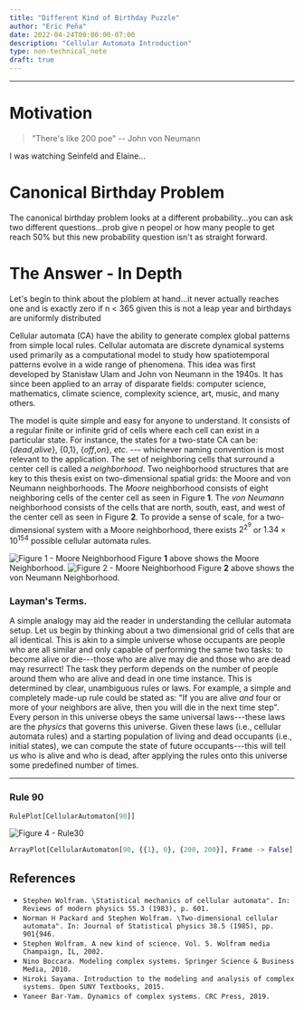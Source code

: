 ```yaml
---
title: "Different Kind of Birthday Puzzle"
author: "Eric Peña"
date: 2022-04-24T00:00:00-07:00
description: "Cellular Automata Introduction"
type: non-technical_note
draft: true
---
```


------------------------------------------------------

# Motivation

> "There's like 200 poe" -- John von Neumann

I was watching Seinfeld and Elaine...

# Canonical Birthday Problem

The canonical birthday problem looks at a different probability...you can ask two different questions...prob give n peopel or how many people to get reach 50%
but this new probability question isn't as straight forward.

# The Answer - In Depth

Let's begin to think about the ploblem at hand...it never actually reaches one and is exactly zero if n < 365 given this is not a leap year and birthdays are uniformly distributed



Cellular automata (CA) have the ability to generate complex global patterns from simple local rules. Cellular automata are discrete dynamical systems used primarily as a computational model to study how spatiotemporal patterns evolve in a wide range of phenomena. This idea was first developed by Stanisław Ulam and John von Neumann in the 1940s. It has since been applied to an array of disparate fields: computer science, mathematics, climate science, complexity science, art, music, and many others.
    
The model is quite simple and easy for anyone to understand. It consists of a regular finite or infinite grid of cells where each cell can exist in a particular state. For instance, the states for a two-state CA can be: \{*dead*,*alive*\}, \{0,1\}, \{*off*,*on*\}, *etc*. --- whichever naming convention is most relevant to the application. The set of neighboring cells that surround a center cell is called a *neighborhood*. Two neighborhood structures that are key to this thesis exist on two-dimensional spatial grids: the Moore and von Neumann neighborhoods. The *Moore* neighborhood consists of eight neighboring cells of the center cell as seen in Figure **1**. The *von Neumann* neighborhood consists of the cells that are north, south, east, and west of the center cell as seen in Figure **2**. To provide a sense of scale, for a two-dimensional system with a Moore neighborhood, there exists $2^{2^9}$ or $1.34 \times 10^{154}$ possible cellular automata rules.


![Figure 1 - Moore Neighborhood](cellular_automata_intro/moore.png)
Figure **1** above shows the Moore Neighborhood.
![Figure 2 - Moore Neighborhood](cellular_automata_intro/vonneumann.png)
Figure **2** above shows the von Neumann Neighborhood.
    
### Layman's Terms.
A simple analogy may aid the reader in understanding the cellular automata setup. Let us begin by thinking about a two dimensional grid of cells that are all identical. This is akin to a simple universe whose occupants are people who are all similar and only capable of performing the same two tasks: to become alive or die---those who are alive may die and those who are dead may resurrect! The task they perform depends on the number of people around them who are alive and dead in one time instance. This is determined by clear, unambiguous rules or laws. For example, a simple and completely made-up rule could be stated as: "If you are alive *and* four or more of your neighbors are alive, then you will die in the next time step". Every person in this universe obeys the same universal laws---these laws are the *physics* that governs this universe. Given these laws (i.e., cellular automata rules) and a starting population of living and dead occupants (i.e., initial states), we can compute the state of future occupants---this will tell us who is alive and who is dead, after applying the rules onto this universe some predefined number of times.

---------------------------------------
### Rule 90

```python
RulePlot[CellularAutomaton[90]]
```

![Figure 4 - Rule30](cellular_automata_intro/rule90-ruleplot.png)

```python
ArrayPlot[CellularAutomaton[90, {{1}, 0}, {200, 200}], Frame -> False]
```

## References
* `Stephen Wolfram. \Statistical mechanics of cellular automata". In: Reviews of modern physics 55.3 (1983), p. 601.`
* `Norman H Packard and Stephen Wolfram. \Two-dimensional cellular automata". In: Journal of Statistical physics 38.5 (1985), pp. 901{946.`
* `Stephen Wolfram. A new kind of science. Vol. 5. Wolfram media Champaign, IL, 2002.`
* `Nino Boccara. Modeling complex systems. Springer Science & Business Media, 2010.`
* `Hiroki Sayama. Introduction to the modeling and analysis of complex systems. Open SUNY Textbooks, 2015.`
* `Yaneer Bar-Yam. Dynamics of complex systems. CRC Press, 2019.`

